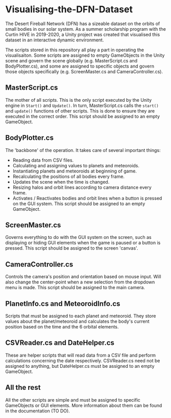 # Visualising-the-DFN-Dataset
The Desert Fireball Network (DFN) has a sizeable dataset on the orbits of small bodies in our solar system. As a summer scholarship program with the Curtin HIVE in 2019-2020, a Unity project was created that visualised this dataset in an interactive dynamic environment. 

The scripts stored in this repository all play a part in operating the visualisaiton. Some scripts are assigned to empty GameObjects in the Unity scene and govern the scene globally (e.g. MasterScript.cs and BodyPlotter.cs), and some are assigned to specific objects and govern those objects specifically (e.g. ScreenMaster.cs and CameraController.cs).

## MasterScript.cs
The mother of all scripts. This is the only script executed by the Unity engine in `Start()` and `Update()`. In turn, MasterScript.cs calls the `start()` and `update()` functions of other scripts. This is done to ensure they are executed in the correct order.
This script should be assigned to an empty GameObject.

## BodyPlotter.cs
The 'backbone' of the operation. It takes care of several important things:
- Reading data from CSV files.
- Calculating and assigning values to planets and meteoroids.
- Instantiating planets and meteoroids at beginning of game.
- Recalculating the positions of all bodies every frame.
- Updates the scene when the time is changed.
- Resizing halos and orbit lines according to camera distance every frame.
- Activates / Reactivates bodies and orbit lines when a button is pressed on the GUI system.
This script should be assigned to an empty GameObject.

## ScreenMaster.cs
Governs everything to do with the GUI system on the screen, such as displaying or hiding GUI elements when the game is paused or a button is pressed.
This script should be assigned to the screen 'canvas'.

## CameraController.cs
Controls the camera's position and orientation based on mouse input. Will also change the center-point when a new selection from the dropdown menu is made.
This script should be assigned to the main camera.

## PlanetInfo.cs and MeteoroidInfo.cs
Scripts that must be assigned to each planet and meteoroid. They store values about the planet/meteoroid and calculates the body's current position based on the time and the 6 orbital elements.

## CSVReader.cs and DateHelper.cs
These are helper scripts that will read data from a CSV file and perform calculations concerning the date respectively.
CSVReader.cs need not be assigned to anything, but DateHelper.cs must be assigned to an empty GameObject.

## All the rest
All the other scripts are simple and must be assigned to specific GameObjects or GUI elements. More information about them can be found in the documentation (TO DO).
